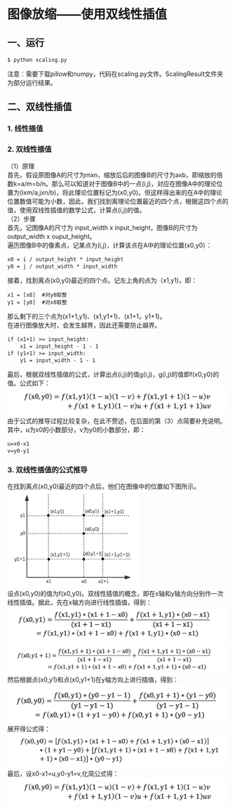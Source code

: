 # 图像放缩——使用双线性插值
## 一、运行
```
$ python scaling.py
```
注意：需要下载pillow和numpy，代码在scaling.py文件。ScalingResult文件夹为部分运行结果。

## 二、双线性插值
### 1. 线性插值   
### 2. 双线性插值   
（1）原理   
首先，假设原图像A的尺寸为mxn，缩放后后的图像B的尺寸为axb，即缩放的倍数k=a/m=b/n。那么可以知道对于图像B中的一点(i,j)，对应在图像A中的理论位置为(ixm/a,jxn/b)，将此理论位置标记为(x0,y0)。但这样得出来的在A中的理论位置数值可能为小数，因此，我们找到离理论位置最近的四个点，根据这四个点的值，使用双线性插值的数学公式，计算点(i,j)的值。   
（2）步骤   
首先，记图像A的尺寸为 input_width x input_height，图像B的尺寸为 output_width x ouput_height。   
遍历图像B中的像素点，记某点为(i,j)，计算该点在A中的理论位置(x0,y0）：   
```
x0 = i / output_height * input_height
y0 = j / output_width * input_width
```
接着，找到离点(x0,y0)最近的四个点。记左上角的点为（x1,y1)，即：   
```
x1 = [x0]  #对y0取整
y1 = [y0]  #对x0取整
```
那么剩下的三个点为(x1+1,y1)、(x1,y1+1)、(x1+1，y1+1)。   
在进行图像放大时，会发生越界，因此还需要防止越界。   
```
if (x1+1) >= input_height:
    x1 = input_height - 1 - 1
if (y1+1) >= input_width:
    y1 = input_width - 1 - 1
```
最后，根据双线性插值的公式，计算出点(i,j)的值g(i,j)，g(i,j)的值即f(x0,y0)的值。公式如下：   
<img src="pic/x0y0simple.png"/>
由于公式的推导过程比较复杂，在此不赘述，在后面的第（3）点简要补充说明。   
其中，u为x0的小数部分，v为y0的小数部分，即：   
```
u=x0-x1   
v=y0-y1   
```
### 3. 双线性插值的公式推导   
在找到离点(x0,y0)最近的四个点后，他们在图像中的位置如下图所示。   
<img src="pic/adjacent.png" width=60% height=60%/>   
设点(x0,y0)的值为f(x0,y0)。双线性插值的概念，即在x轴和y轴方向分别作一次线性插值。据此，先在x轴方向进行线性插值，得到：   
<img src="pic/x0y1.png"/>
<img src="pic/x0y2.png"/>
然后根据点(x0,y1)和点(x0,y1+1)在y轴方向上进行插值，得到：   
<img src="pic/x0y0.png"/>
展开得公式得：    
<img src="pic/x0y0more.png"/>
最后，设x0-x1=u,y0-y1=v,化简公式得：    
<img src="pic/x0y0simple.png"/>
